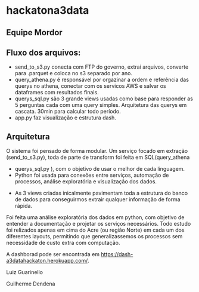 # hackatona3data

## Equipe Mordor

## Fluxo dos arquivos:
 - send_to_s3.py conecta com FTP do governo, extrai arquivos, converte para .parquet e coloca no s3 separado por ano.
 - query_athena.py é responsável por orgazinar a ordem e referência das querys no athena, conectar com os servicos AWS e salvar os dataframes com resultados finais.
 - querys_sql.py são 3 grande views usadas como base para responder as 5 perguntas cada com uma query simples. Arquitetura das querys em cascata. 30min para calcular todo período.
 - app.py faz visualização e estrutura dash. 
 
## Arquitetura 
 O sistema foi pensado de forma modular. Um serviço focado em extração (send_to_s3.py), toda de parte de transform foi feita em SQL(query_athena 
+ querys_sql.py ), com o objetivo de usar o melhor de cada linguagem. 
+ Python foi usada para conexões entre serviços, automação de processos, análise exploratória e visualização dos dados.
- As 3 views criadas inicalmente pavimentam toda a estrutura do banco de dados para conseguirmos extrair qualquer informação de forma rápida. 

Foi feita uma análise exploratória dos dados em python, com objetivo de entender a documentação e projetar os serviços necessários. Todo estudo foi relizados apenas em cima do Acre (ou região Norte) em cada um dos diferentes layouts, permitindo que generalizassemos os processos sem necessidade de custo extra com computação.

A dashborad pode ser encontrada em https://dash-a3datahackaton.herokuapp.com/.

Luiz Guarinello

Guilherme Dendena
